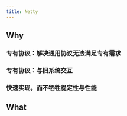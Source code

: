 ```yaml
---
title: Netty
---
```


## Why
### 专有协议：解决通用协议无法满足专有需求
### 专有协议：与旧系统交互
### 快速实现，而不牺牲稳定性与性能
## What
###
